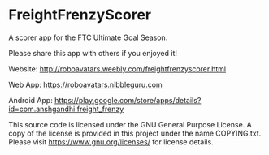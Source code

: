 # FreightFrenzyScorer
A scorer app for the FTC Ultimate Goal Season.

Please share this app with others if you enjoyed it!

Website: http://roboavatars.weebly.com/freightfrenzyscorer.html

Web App: https://roboavatars.nibbleguru.com

Android App: https://play.google.com/store/apps/details?id=com.anshgandhi.freight_frenzy

This source code is licensed under the GNU General Purpose License. A copy of the license is provided in this project under the name COPYING.txt. Please visit https://www.gnu.org/licenses/ for license details.

